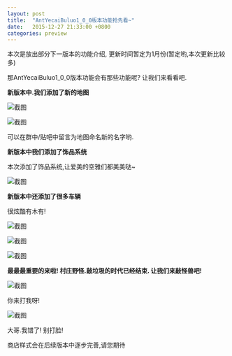 ```yaml
---
layout: post
title:  "AntYecaiBuluo1_0_0版本功能抢先看~"
date:   2015-12-27 21:33:00 +0800
categories: preview
---
```


本次是放出部分下一版本的功能介绍,  更新时间暂定为1月份(暂定哟,本次更新比较多)

那AntYecaiBuluo1_0_0版本功能会有那些功能呢?  让我们来看看吧.

**新版本中.我们添加了新的地图**

![截图](http://yecai-blog.bj.bcebos.com/images/1_0_0_preview/0.jpg)

![截图](http://yecai-blog.bj.bcebos.com/images/1_0_0_preview/1.jpg)

可以在群中/贴吧中留言为地图命名新的名字哟.

**新版本中我们添加了饰品系统**

本次添加了饰品系统,让爱美的空雅们都美美哒~ 

![截图](http://yecai-blog.bj.bcebos.com/images/1_0_0_preview/2.png)

**新版本中还添加了很多车辆**

很炫酷有木有!

![截图](http://yecai-blog.bj.bcebos.com/images/1_0_0_preview/3.jpg)

![截图](http://yecai-blog.bj.bcebos.com/images/1_0_0_preview/4.jpg)

![截图](http://yecai-blog.bj.bcebos.com/images/1_0_0_preview/5.jpg)

**最最最重要的来啦!   村庄野怪.敲垃圾的时代已经结束. 让我们来敲怪兽吧!**

![截图](http://yecai-blog.bj.bcebos.com/images/1_0_0_preview/6.jpg)

你来打我呀!

![截图](http://yecai-blog.bj.bcebos.com/images/1_0_0_preview/7.jpg)

大哥.我错了! 别打脸!

商店样式会在后续版本中逐步完善,请您期待

